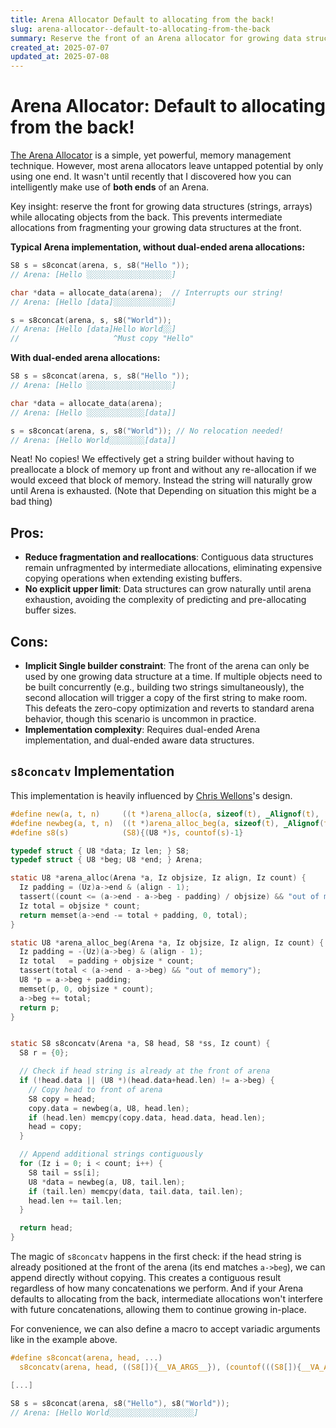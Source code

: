 ```yaml
---
title: Arena Allocator Default to allocating from the back!
slug: arena-allocator--default-to-allocating-from-the-back
summary: Reserve the front of an Arena allocator for growing data structures.
created_at: 2025-07-07
updated_at: 2025-07-08
---
```


# Arena Allocator: Default to allocating from the back!


[The Arena Allocator](https://www.rfleury.com/p/untangling-lifetimes-the-arena-allocator)
is a simple, yet powerful, memory management technique. However, most
arena allocators leave untapped potential by only using one end. It
wasn't until recently that I discovered how you can intelligently make
use of **both ends** of an Arena.

Key insight: reserve the front for growing data structures (strings,
arrays) while allocating objects from the back. This prevents
intermediate allocations from fragmenting your growing data structures
at the front.

**Typical Arena implementation, without dual-ended arena allocations:**

```c
S8 s = s8concat(arena, s, s8("Hello "));
// Arena: [Hello ░░░░░░░░░░░░░░░░░░░]

char *data = allocate_data(arena);  // Interrupts our string!
// Arena: [Hello [data]░░░░░░░░░░░░░]

s = s8concat(arena, s, s8("World"));
// Arena: [Hello [data]Hello World░░]
//                     ^Must copy "Hello"
```

**With dual-ended arena allocations:**

```c
S8 s = s8concat(arena, s, s8("Hello "));
// Arena: [Hello ░░░░░░░░░░░░░░░░░░░]

char *data = allocate_data(arena);
// Arena: [Hello ░░░░░░░░░░░░░[data]]

s = s8concat(arena, s, s8("World")); // No relocation needed!
// Arena: [Hello World░░░░░░░░[data]]
```

Neat! No copies! We effectively get a string builder without having to
preallocate a block of memory up front and without any re-allocation
if we would exceed that block of memory. Instead the string will
naturally grow until Arena is exhausted. (Note that Depending on
situation this might be a bad thing)

## Pros:

- **Reduce fragmentation and reallocations**: Contiguous data structures remain unfragmented by intermediate allocations, eliminating expensive copying operations when extending existing buffers.
- **No explicit upper limit**: Data structures can grow naturally until arena exhaustion, avoiding the complexity of predicting and pre-allocating buffer sizes.

## Cons:

- **Implicit Single builder constraint**: The front of the arena can
  only be used by one growing data structure at a time. If multiple
  objects need to be built concurrently (e.g., building two strings
  simultaneously), the second allocation will trigger a copy of the
  first string to make room. This defeats the zero-copy optimization
  and reverts to standard arena behavior, though this scenario is
  uncommon in practice.
- **Implementation complexity**: Requires dual-ended Arena
  implementation, and dual-ended aware data structures.

## `s8concatv` Implementation

This implementation is heavily influenced by [Chris Wellons](https://nullprogram.com/)'s design.

```c
#define new(a, t, n)     ((t *)arena_alloc(a, sizeof(t), _Alignof(t), (n)))
#define newbeg(a, t, n)  ((t *)arena_alloc_beg(a, sizeof(t), _Alignof(t), (n)))
#define s8(s)            (S8){(U8 *)s, countof(s)-1}

typedef struct { U8 *data; Iz len; } S8;
typedef struct { U8 *beg; U8 *end; } Arena;

static U8 *arena_alloc(Arena *a, Iz objsize, Iz align, Iz count) {
  Iz padding = (Uz)a->end & (align - 1);
  tassert((count <= (a->end - a->beg - padding) / objsize) && "out of memory");
  Iz total = objsize * count;
  return memset(a->end -= total + padding, 0, total);
}

static U8 *arena_alloc_beg(Arena *a, Iz objsize, Iz align, Iz count) {
  Iz padding = -(Uz)(a->beg) & (align - 1);
  Iz total   = padding + objsize * count;
  tassert(total < (a->end - a->beg) && "out of memory");
  U8 *p = a->beg + padding;
  memset(p, 0, objsize * count);
  a->beg += total;
  return p;
}

```

```c
```

```c
static S8 s8concatv(Arena *a, S8 head, S8 *ss, Iz count) {
  S8 r = {0};

  // Check if head string is already at the front of arena
  if (!head.data || (U8 *)(head.data+head.len) != a->beg) {
    // Copy head to front of arena
    S8 copy = head;
    copy.data = newbeg(a, U8, head.len);
    if (head.len) memcpy(copy.data, head.data, head.len);
    head = copy;
  }

  // Append additional strings contiguously
  for (Iz i = 0; i < count; i++) {
    S8 tail = ss[i];
    U8 *data = newbeg(a, U8, tail.len);
    if (tail.len) memcpy(data, tail.data, tail.len);
    head.len += tail.len;
  }

  return head;
}
```

The magic of `s8concatv` happens in the first check: if the head
string is already positioned at the front of the arena (its end
matches `a->beg`), we can append directly without copying. This
creates a contiguous result regardless of how many concatenations we
perform. And if your Arena defaults to allocating from the back,
intermediate allocations won't interfere with future concatenations,
allowing them to continue growing in-place.

For convenience, we can also define a macro to accept variadic
arguments like in the example above.

```c
#define s8concat(arena, head, ...)                                                   \
  s8concatv(arena, head, ((S8[]){__VA_ARGS__}), (countof(((S8[]){__VA_ARGS__}))))

[...]

S8 s = s8concat(arena, s8("Hello"), s8("World"));
// Arena: [Hello World░░░░░░░░░░░░░░░░░░░]
```
